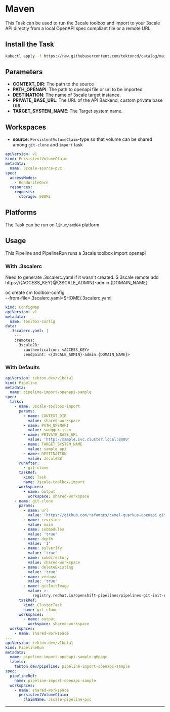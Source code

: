 # Maven

This Task can be used to run the 3scale toolbox and  import to your 3scale API directly from a local OpenAPI spec compliant file or a remote URL.

## Install the Task

```bash
kubectl apply -f https://raw.githubusercontent.com/tektoncd/catalog/main/task/3scale-toolbox-import/0.1/3scale-toolbox-import.yaml.yaml
```

## Parameters

- **CONTEXT_DIR**: The path to the source
- **PATH_OPENAPI**: The path to openapi file or url to be imported
- **DESTINATION**: The name of 3scale target instance.
- **PRIVATE_BASE_URL**: The URL of the API Backend, custom private base URL.
- **TARGET_SYSTEM_NAME**: The Target system name.
## Workspaces

- **source**: `PersistentVolumeClaim`-type so that volume can be shared among `git-clone` and `import` task

```yaml
apiVersion: v1
kind: PersistentVolumeClaim
metadata:
  name: 3scale-source-pvc
spec:
  accessModes:
    - ReadWriteOnce
  resources:
    requests:
      storage: 500Mi
```

## Platforms

The Task can be run on `linux/amd64` platform.

## Usage

This Pipeline and PipelineRun runs a 3scale toolbox import openapi

### With .3scalerc
Need to generate .3scalerc.yaml if it wasn't created.
$ 3scale remote add https://{ACCESS_KEY}@{3SCALE_ADMIN}-admin.{DOMAIN_NAME}

oc create cm toolbox-config \
  --from-file=.3scalerc.yaml=$HOME/.3scalerc.yaml

```yaml
kind: ConfigMap
apiVersion: v1
metadata:
  name: toolbox-config
data:
  .3scalerc.yaml: |
    ---
    :remotes:
      3scale28:
        :authentication: <ACCESS_KEY>
        :endpoint: <{3SCALE_ADMIN}-admin.{DOMAIN_NAME}>
```

### With Defaults

```yaml
apiVersion: tekton.dev/v1beta1
kind: Pipeline
metadata:
  name: pipeline-import-openapi-sample
spec:
  tasks:
    - name: 3scale-toolbox-import
      params:
        - name: CONTEXT_DIR
          value: shared-workspace
        - name: PATH_OPENAPI
          value: swagger.json
        - name: PRIVATE_BASE_URL
          value: 'http://sample.svc.cluster.local:8080'
        - name: TARGET_SYSTEM_NAME
          value: sample_api
        - name: DESTINATION
          value: 3scale28
      runAfter:
        - git-clone
      taskRef:
        kind: Task
        name: 3scale-toolbox-import
      workspaces:
        - name: output
          workspace: shared-workspace
    - name: git-clone
      params:
        - name: url
          value: 'https://github.com/rafamqrs/camel-quarkus-openapi.git'
        - name: revision
          value: main
        - name: submodules
          value: 'true'
        - name: depth
          value: '1'
        - name: sslVerify
          value: 'true'
        - name: subdirectory
          value: shared-workspace
        - name: deleteExisting
          value: 'true'
        - name: verbose
          value: 'true'
        - name: gitInitImage
          value: >-
            registry.redhat.io/openshift-pipelines/pipelines-git-init-rhel8@sha256:afc5d3f9efe26c7042635d43b8ffd09d67936e3d0b6b901dc08a33e20313d361
      taskRef:
        kind: ClusterTask
        name: git-clone
      workspaces:
        - name: output
          workspace: shared-workspace
  workspaces:
    - name: shared-workspace
---
apiVersion: tekton.dev/v1beta1
kind: PipelineRun
metadata:
  name: pipeline-import-openapi-sample-q6paqc
  labels:
    tekton.dev/pipeline: pipeline-import-openapi-sample
spec:
  pipelineRef:
    name: pipeline-import-openapi-sample
  workspaces:
    - name: shared-workspace
      persistentVolumeClaim:
        claimName: 3scale-pipeline-pvc
```

---